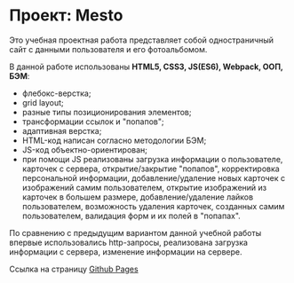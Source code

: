 # Проект: Mesto

Это учебная проектная работа представляет собой одностраничный сайт с данными пользователя и его фотоальбомом.

В данной работе использованы **HTML5, CSS3, JS(ES6), Webpack, ООП, БЭМ**:

- флебокс-верстка;
- grid layout;
- разные типы позиционирования элементов;
- трансформации ссылок и "попапов";
- адаптивная верстка;
- HTML-код написан согласно методологии БЭМ;
- JS-код объектно-ориентирован;
- при помощи JS реализованы загрузка информации о пользователе, карточек с сервера, открытие/закрытие "попапов", корректировка персональной информации, добавление/удаление новых карточек с изображений самим пользователем, открытие изображений из карточек в большем размере, добавление/удаление лайков пользователем, возможность удаления карточек, созданных самим пользователем, валидация форм и их полей в "попапах".

По сравнению с предыдущим вариантом данной учебной работы впервые использовались http-запросы, реализована загрузка информации с сервера, изменение информации на сервере.

Ссылка на страницу [Github Pages](https://izabellach.github.io/mesto/)
